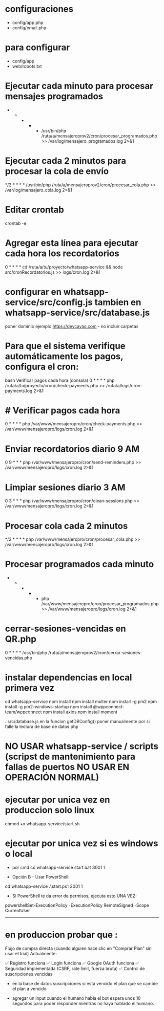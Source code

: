 # configuraciones 
- config/app.php
- config/email.php


# para configurar 
- config/app
- web/robots.txt

# Ejecutar cada minuto para procesar mensajes programados
* * * * * /usr/bin/php /ruta/a/mensajeroprov2/cron/procesar_programados.php >> /var/log/mensajero_programados.log 2>&1

# Ejecutar cada 2 minutos para procesar la cola de envío
*/2 * * * * /usr/bin/php /ruta/a/mensajeroprov2/cron/procesar_cola.php >> /var/log/mensajero_cola.log 2>&1

# Editar crontab
crontab -e

# Agregar esta línea para ejecutar cada hora los recordatorios
0 * * * * cd /ruta/a/tu/proyecto/whatsapp-service && node src/cronRecordatorios.js >> logs/cron.log 2>&1

# configurar en whatsapp-service/src/config.js tambien en whatsapp-service/src/database.js
poner dominio ejemplo https://devcayao.com - no incluir carpetas

# Para que el sistema verifique automáticamente los pagos, configura el cron:
bash Verificar pagos cada hora (consola)
0 * * * * php /ruta/a/tu/proyecto/cron/check-payments.php >> /ruta/a/logs/cron-payments.log 2>&1

# # Verificar pagos cada hora
0 * * * * php /var/www/mensajeropro/cron/check-payments.php >> /var/www/mensajeropro/logs/cron.log 2>&1

# Enviar recordatorios diario 9 AM
0 9 * * * php /var/www/mensajeropro/cron/send-reminders.php >> /var/www/mensajeropro/logs/cron.log 2>&1

# Limpiar sesiones diario 3 AM
0 3 * * * php /var/www/mensajeropro/cron/clean-sessions.php >> /var/www/mensajeropro/logs/cron.log 2>&1

# Procesar cola cada 2 minutos
*/2 * * * * php /var/www/mensajeropro/cron/procesar_cola.php >> /var/www/mensajeropro/logs/cron.log 2>&1

# Procesar programados cada minuto
* * * * * php /var/www/mensajeropro/cron/procesar_programados.php >> /var/www/mensajeropro/logs/cron.log 2>&1

# cerrar-sesiones-vencidas en QR.php
0 * * * * /usr/bin/php /ruta/a/mensajeroprov2/cron/cerrar-sesiones-vencidas.php

# instalar dependencias en local primera vez
cd whatsapp-service
npm install 
npm install multer
npm install -g pm2
npm install -g pm2-windows-startup
npm install @wppconnect-team/wppconnect
npm install axios
npm install moment

. src/database.js en la funcion getDBConfig() poner manualmente por si falle la lectura de base de datos php

# NO USAR whatsapp-service / scripts (scripst de mantenimiento para fallas de puertos NO USAR EN OPERACIÓN NORMAL)
# ejecutar por unica vez en produccion solo linux
chmod +x whatsapp-service/start.sh
# ejecutar por unica vez si es windows o local
- por cmd
cd whatsapp-service
start.bat 3001 1

- Opción B - Usar PowerShell:

cd whatsapp-service
.\start.ps1 3001 1

- Si PowerShell te da error de permisos, ejecuta esto UNA VEZ:

powershellSet-ExecutionPolicy -ExecutionPolicy RemoteSigned -Scope CurrentUser


_____________________________

# en produccion probar que :

Flujo de compra directa (cuando alguien hace clic en "Comprar Plan" sin usar el trial)
Actualmente:

✅ Registro funciona
✅ Login funciona
✅ Google OAuth funciona
✅ Seguridad implementada (CSRF, rate limit, fuerza bruta)
✅ Control de suscripciones vencidas

- en la base de datos suscripciones  si esta vencido el plan que se cambie el plan a vencido 

- agregar un input cuando el humano habla el bot espera unos 10 segundos para poder responder mientras no haya hablado el humano. 